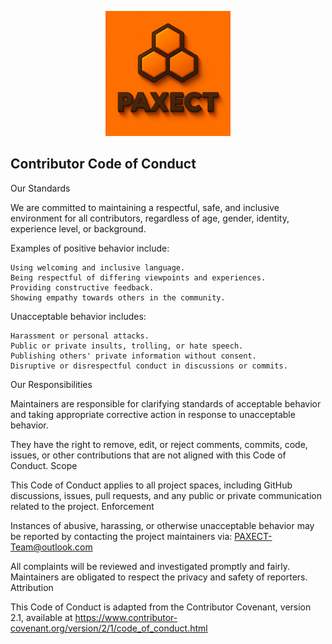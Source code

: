 <p align="center">
  <img src="ChatGPT%20Image%202%20okt%202025%2C%2022_33_51.png" alt="PAXECT logo" width="200"/>
</p>

## Contributor Code of Conduct
Our Standards

We are committed to maintaining a respectful, safe, and inclusive environment for all contributors, regardless of age, gender, identity, experience level, or background.

Examples of positive behavior include:

    Using welcoming and inclusive language.
    Being respectful of differing viewpoints and experiences.
    Providing constructive feedback.
    Showing empathy towards others in the community.

Unacceptable behavior includes:

    Harassment or personal attacks.
    Public or private insults, trolling, or hate speech.
    Publishing others' private information without consent.
    Disruptive or disrespectful conduct in discussions or commits.

Our Responsibilities

Maintainers are responsible for clarifying standards of acceptable behavior and taking appropriate corrective action in response to unacceptable behavior.

They have the right to remove, edit, or reject comments, commits, code, issues, or other contributions that are not aligned with this Code of Conduct.
Scope

This Code of Conduct applies to all project spaces, including GitHub discussions, issues, pull requests, and any public or private communication related to the project.
Enforcement

Instances of abusive, harassing, or otherwise unacceptable behavior may be reported by contacting the project maintainers via: PAXECT-Team@outlook.com

All complaints will be reviewed and investigated promptly and fairly.
Maintainers are obligated to respect the privacy and safety of reporters.
Attribution

This Code of Conduct is adapted from the Contributor Covenant, version 2.1, available at
https://www.contributor-covenant.org/version/2/1/code_of_conduct.html
